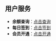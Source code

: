 ## 用户服务

- **余额查询**：[点击查询](https://cx.yjie.fun/)
- **每日签到**：[点击签到](https://youx.yjie.fun/1/)
- **会员开通**：[点击开通](https://youx.yjie.fun/4/5/)
